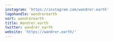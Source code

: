 ```yaml
---
instagram: 'https://instagram.com/wandrer.earth'
logohandle: wandrerearth
sort: wandrerearth
title: Wandrer.earth
twitter: wandrer_earth
website: 'https://wandrer.earth/'
---
```

